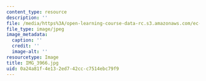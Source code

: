 ```yaml
---
content_type: resource
description: ''
file: /media/https%3A/open-learning-course-data-rc.s3.amazonaws.com/ec-721-wheelchair-design-in-developing-countries-spring-2009/0a24a81f4e132ed742ccc7514ebc79f9_IMG_3966.jpg
file_type: image/jpeg
image_metadata:
  caption: ''
  credit: ''
  image-alt: ''
resourcetype: Image
title: IMG_3966.jpg
uid: 0a24a81f-4e13-2ed7-42cc-c7514ebc79f9
---
```

